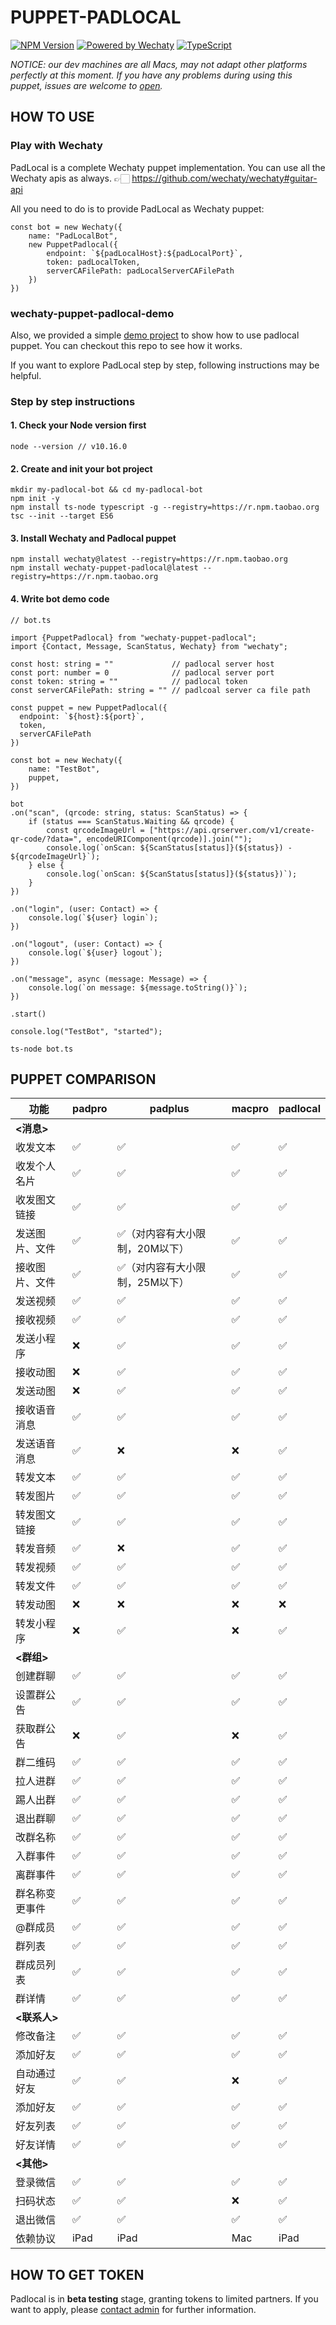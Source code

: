 # PUPPET-PADLOCAL

[![NPM Version](https://badge.fury.io/js/wechaty-puppet-padlocal.svg)](https://badge.fury.io/js/wechaty-puppet-padlocal)
[![Powered by Wechaty](https://img.shields.io/badge/Powered%20By-Wechaty-brightgreen.svg)](https://github.com/wechaty/wechaty)
[![TypeScript](https://img.shields.io/badge/%3C%2F%3E-TypeScript-blue.svg)](https://www.typescriptlang.org/)

*NOTICE: our dev machines are all Macs, may not adapt other platforms perfectly at this moment. If you have any problems during using this puppet, issues are welcome to [open](https://github.com/padlocal/wechaty-puppet-padlocal/issues/new).*   

## HOW TO USE

### Play with Wechaty
PadLocal is a complete Wechaty puppet implementation. You can use all the Wechaty apis as always. 👉🏻 https://github.com/wechaty/wechaty#guitar-api

All you need to do is to provide PadLocal as Wechaty puppet:

```
const bot = new Wechaty({
    name: "PadLocalBot",
    new PuppetPadlocal({
    	endpoint: `${padLocalHost}:${padLocalPort}`,
    	token: padLocalToken,
    	serverCAFilePath: padLocalServerCAFilePath
    })
})
```

### wechaty-puppet-padlocal-demo
Also, we provided a simple [ demo project](https://github.com/padlocal/wechaty-puppet-padlocal-demo) to show how to use padlocal puppet. You can checkout this repo to see how it works.

If you want to explore PadLocal step by step, following instructions may be helpful.

### Step by step instructions
#### 1. Check your Node version  first
```
node --version // v10.16.0
``` 
#### 2. Create and init your bot project
```
mkdir my-padlocal-bot && cd my-padlocal-bot
npm init -y
npm install ts-node typescript -g --registry=https://r.npm.taobao.org
tsc --init --target ES6
``` 
#### 3. Install Wechaty and Padlocal puppet
```
npm install wechaty@latest --registry=https://r.npm.taobao.org
npm install wechaty-puppet-padlocal@latest --registry=https://r.npm.taobao.org
```

#### 4. Write bot demo code

```
// bot.ts

import {PuppetPadlocal} from "wechaty-puppet-padlocal";
import {Contact, Message, ScanStatus, Wechaty} from "wechaty";

const host: string = ""             // padlocal server host
const port: number = 0              // padlocal server port
const token: string = ""            // padlocal token
const serverCAFilePath: string = "" // padlcoal server ca file path

const puppet = new PuppetPadlocal({
  endpoint: `${host}:${port}`,
  token,
  serverCAFilePath
})

const bot = new Wechaty({
    name: "TestBot",
    puppet,
})

bot
.on("scan", (qrcode: string, status: ScanStatus) => {
    if (status === ScanStatus.Waiting && qrcode) {
        const qrcodeImageUrl = ["https://api.qrserver.com/v1/create-qr-code/?data=", encodeURIComponent(qrcode)].join("");
        console.log(`onScan: ${ScanStatus[status]}(${status}) - ${qrcodeImageUrl}`);
    } else {
        console.log(`onScan: ${ScanStatus[status]}(${status})`);
    }
})

.on("login", (user: Contact) => {
    console.log(`${user} login`);
})

.on("logout", (user: Contact) => {
    console.log(`${user} logout`);
})

.on("message", async (message: Message) => {
    console.log(`on message: ${message.toString()}`);
})

.start()

console.log("TestBot", "started");
```
```
ts-node bot.ts
```
## PUPPET COMPARISON

功能 | padpro | padplus | macpro | padlocal
---|---|---|---|---
 **<消息>**|  |  |
 收发文本| ✅ |✅ |✅|✅
 收发个人名片| ✅ |✅ |✅|✅
 收发图文链接| ✅ |✅ |✅|✅
 发送图片、文件| ✅ | ✅（对内容有大小限制，20M以下） |✅|✅
 接收图片、文件| ✅ | ✅（对内容有大小限制，25M以下） |✅|✅
 发送视频| ✅ | ✅ | ✅|✅
 接收视频| ✅ | ✅ | ✅|✅
 发送小程序| ❌ | ✅ | ✅|✅
 接收动图| ❌ | ✅ | ✅|✅
 发送动图| ❌ | ✅ | ✅|✅
 接收语音消息| ✅ | ✅ | ✅|✅
 发送语音消息| ✅ | ❌ | ❌|✅
 转发文本| ✅ | ✅ | ✅|✅
 转发图片| ✅ | ✅ | ✅|✅
 转发图文链接| ✅ | ✅ | ✅|✅
 转发音频| ✅ | ❌ | ✅|✅
 转发视频| ✅ | ✅ | ✅|✅
 转发文件| ✅ | ✅ | ✅|✅
 转发动图| ❌ | ❌ | ❌|❌
 转发小程序| ❌ | ✅ | ❌|✅
 **<群组>**|  |  |  |
 创建群聊|✅|✅|✅|✅
 设置群公告|✅|✅|✅|✅
 获取群公告|❌|✅|❌|✅
 群二维码|✅|✅|✅|✅
 拉人进群|✅|✅|✅|✅
 踢人出群|✅|✅|✅|✅
 退出群聊|✅|✅|✅|✅
 改群名称|✅|✅|✅|✅
 入群事件|✅|✅|✅|✅
 离群事件|✅|✅|✅|✅
 群名称变更事件|✅|✅|✅|✅
 @群成员|✅|✅|✅|✅
 群列表|✅|✅|✅|✅
 群成员列表|✅|✅|✅|✅
 群详情|✅|✅|✅|✅
 **<联系人>**|  |  |
 修改备注|✅|✅|✅|✅
 添加好友|✅|✅|✅|✅
 自动通过好友|✅|✅|❌|✅
 添加好友|✅|✅|✅|✅
 好友列表|✅|✅|✅|✅
 好友详情|✅|✅|✅|✅
 **<其他>**|  |  |  |
 登录微信|✅|✅|✅|✅
 扫码状态|✅|✅|❌|✅
 退出微信|✅|✅|✅|✅
 依赖协议|iPad|iPad|Mac|iPad
 
 ## HOW TO GET TOKEN
 Padlocal is in **beta testing** stage, granting tokens to limited partners. If you want to apply, please [contact admin](mailto:oxddoxdd@gmail.com) for further information.
